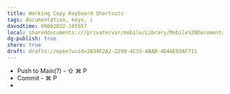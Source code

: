 ```yaml
---
title: Working Copy Keyboard Shortcuts
tags: documentation, keys, i
davodtime: 09082022-105557
local: shareddocuments:///private/var/mobile/Library/Mobile%20Documents/iCloud~md~obsidian/Documents/OBSHIDDIAN/drafts/2B34F2A2-2299-4C33-ABAB-4D4AE83AF711.md
dg-publish: true
share: true
draft: drafts://open?uuid=2B34F2A2-2299-4C33-ABAB-4D4AE83AF711
---
```


- Push to Main(?) - ⇧ ⌘ P
- Commit - ⌘ P
- 